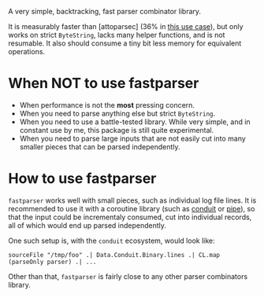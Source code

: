 A very simple, backtracking, fast parser combinator library.

It is measurably faster than [attoparsec] (36% in [this use case](https://hbtvl.banquise.net/posts/2015-12-14-fastParsing03.html)), but only works on strict `ByteString`, lacks many helper functions, and is not resumable.
It also should consume a tiny bit less memory for equivalent operations.

# When NOT to use fastparser

 * When performance is not the **most** pressing concern.
 * When you need to parse anything else but strict `ByteString`.
 * When you need to use a battle-tested library. While very simple, and in constant use by me, this package is still quite experimental.
 * When you need to parse large inputs that are not easily cut into many smaller pieces that can be parsed independently.

# How to use fastparser

`fastparser` works well with small pieces, such as individual log file lines. It is recommended to use it with a coroutine library (such as [conduit](http://hackage.haskell.org/package/conduit) or [pipe](http://hackage.haskell.org/package/pipes)), so that the input could be incrementaly consumed, cut into individual records, all of which would end up parsed independently.

One such setup is, with the `conduit` ecosystem, would look like:

    sourceFile "/tmp/foo" .| Data.Conduit.Binary.lines .| CL.map (parseOnly parser) .| ...

Other than that, `fastparser` is fairly close to any other parser combinators library.
